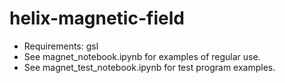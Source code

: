 # helix-magnetic-field
* Requirements: gsl
* See magnet_notebook.ipynb for examples of regular use.
* See magnet_test_notebook.ipynb for test program examples.